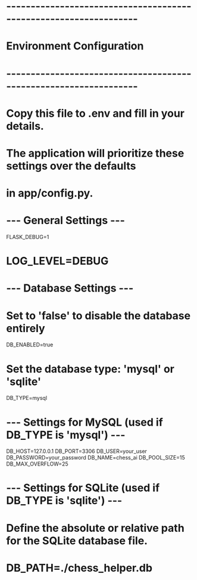 # -----------------------------------------------------------------
# Environment Configuration
# -----------------------------------------------------------------
#
# Copy this file to .env and fill in your details.
# The application will prioritize these settings over the defaults
# in app/config.py.

# --- General Settings ---
FLASK_DEBUG=1
# LOG_LEVEL=DEBUG

# --- Database Settings ---

# Set to 'false' to disable the database entirely
DB_ENABLED=true

# Set the database type: 'mysql' or 'sqlite'
DB_TYPE=mysql

# --- Settings for MySQL (used if DB_TYPE is 'mysql') ---
DB_HOST=127.0.0.1
DB_PORT=3306
DB_USER=your_user
DB_PASSWORD=your_password
DB_NAME=chess_ai
DB_POOL_SIZE=15
DB_MAX_OVERFLOW=25

# --- Settings for SQLite (used if DB_TYPE is 'sqlite') ---
# Define the absolute or relative path for the SQLite database file.
# DB_PATH=./chess_helper.db